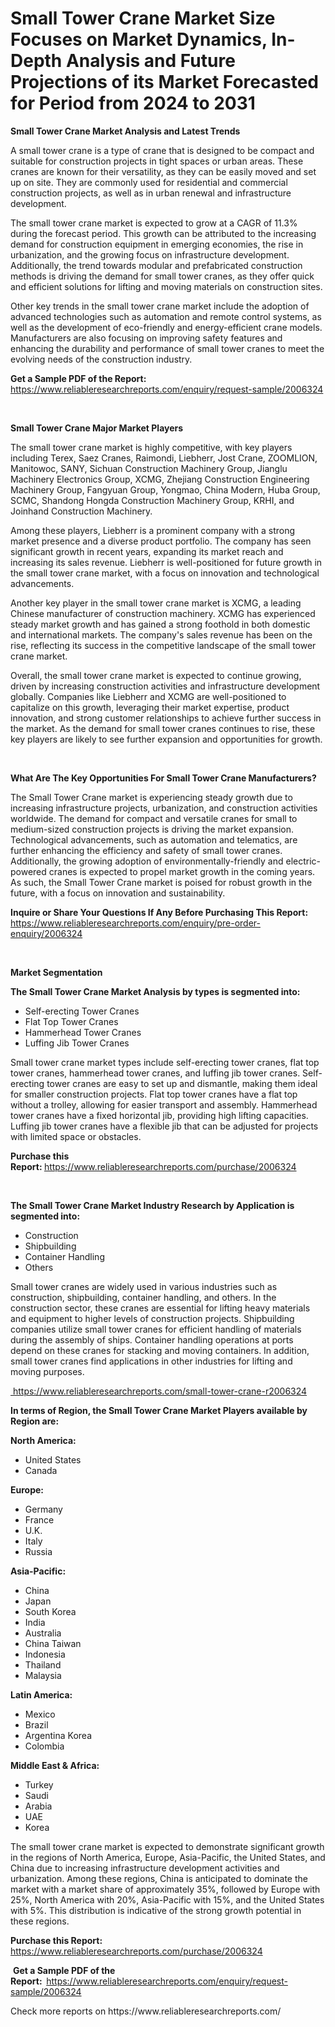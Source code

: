 <p><h1>Small Tower Crane Market Size Focuses on Market Dynamics, In-Depth Analysis and Future Projections of its Market Forecasted for Period from 2024 to 2031</h1></p><p><strong>Small Tower Crane Market Analysis and Latest Trends</strong></p>
<p><p>A small tower crane is a type of crane that is designed to be compact and suitable for construction projects in tight spaces or urban areas. These cranes are known for their versatility, as they can be easily moved and set up on site. They are commonly used for residential and commercial construction projects, as well as in urban renewal and infrastructure development.</p><p>The small tower crane market is expected to grow at a CAGR of 11.3% during the forecast period. This growth can be attributed to the increasing demand for construction equipment in emerging economies, the rise in urbanization, and the growing focus on infrastructure development. Additionally, the trend towards modular and prefabricated construction methods is driving the demand for small tower cranes, as they offer quick and efficient solutions for lifting and moving materials on construction sites.</p><p>Other key trends in the small tower crane market include the adoption of advanced technologies such as automation and remote control systems, as well as the development of eco-friendly and energy-efficient crane models. Manufacturers are also focusing on improving safety features and enhancing the durability and performance of small tower cranes to meet the evolving needs of the construction industry.</p></p>
<p><strong>Get a Sample PDF of the Report:&nbsp;</strong> <a href="https://www.reliableresearchreports.com/enquiry/request-sample/2006324">https://www.reliableresearchreports.com/enquiry/request-sample/2006324</a></p>
<p>&nbsp;</p>
<p><strong>Small Tower Crane Major Market Players</strong></p>
<p><p>The small tower crane market is highly competitive, with key players including Terex, Saez Cranes, Raimondi, Liebherr, Jost Crane, ZOOMLION, Manitowoc, SANY, Sichuan Construction Machinery Group, Jianglu Machinery Electronics Group, XCMG, Zhejiang Construction Engineering Machinery Group, Fangyuan Group, Yongmao, China Modern, Huba Group, SCMC, Shandong Hongda Construction Machinery Group, KRHI, and Joinhand Construction Machinery.</p><p>Among these players, Liebherr is a prominent company with a strong market presence and a diverse product portfolio. The company has seen significant growth in recent years, expanding its market reach and increasing its sales revenue. Liebherr is well-positioned for future growth in the small tower crane market, with a focus on innovation and technological advancements.</p><p>Another key player in the small tower crane market is XCMG, a leading Chinese manufacturer of construction machinery. XCMG has experienced steady market growth and has gained a strong foothold in both domestic and international markets. The company's sales revenue has been on the rise, reflecting its success in the competitive landscape of the small tower crane market.</p><p>Overall, the small tower crane market is expected to continue growing, driven by increasing construction activities and infrastructure development globally. Companies like Liebherr and XCMG are well-positioned to capitalize on this growth, leveraging their market expertise, product innovation, and strong customer relationships to achieve further success in the market. As the demand for small tower cranes continues to rise, these key players are likely to see further expansion and opportunities for growth.</p></p>
<p>&nbsp;</p>
<p><strong>What Are The Key Opportunities For Small Tower Crane Manufacturers?</strong></p>
<p><p>The Small Tower Crane market is experiencing steady growth due to increasing infrastructure projects, urbanization, and construction activities worldwide. The demand for compact and versatile cranes for small to medium-sized construction projects is driving the market expansion. Technological advancements, such as automation and telematics, are further enhancing the efficiency and safety of small tower cranes. Additionally, the growing adoption of environmentally-friendly and electric-powered cranes is expected to propel market growth in the coming years. As such, the Small Tower Crane market is poised for robust growth in the future, with a focus on innovation and sustainability.</p></p>
<p><strong>Inquire or Share Your Questions If Any Before Purchasing This Report:</strong> <a href="https://www.reliableresearchreports.com/enquiry/pre-order-enquiry/2006324">https://www.reliableresearchreports.com/enquiry/pre-order-enquiry/2006324</a></p>
<p>&nbsp;</p>
<p><strong>Market Segmentation</strong></p>
<p><strong>The Small Tower Crane Market Analysis by types is segmented into:</strong></p>
<p><ul><li>Self-erecting Tower Cranes</li><li>Flat Top Tower Cranes</li><li>Hammerhead Tower Cranes</li><li>Luffing Jib Tower Cranes</li></ul></p>
<p><p>Small tower crane market types include self-erecting tower cranes, flat top tower cranes, hammerhead tower cranes, and luffing jib tower cranes. Self-erecting tower cranes are easy to set up and dismantle, making them ideal for smaller construction projects. Flat top tower cranes have a flat top without a trolley, allowing for easier transport and assembly. Hammerhead tower cranes have a fixed horizontal jib, providing high lifting capacities. Luffing jib tower cranes have a flexible jib that can be adjusted for projects with limited space or obstacles.</p></p>
<p><strong>Purchase this Report:&nbsp;</strong><a href="https://www.reliableresearchreports.com/purchase/2006324">https://www.reliableresearchreports.com/purchase/2006324</a></p>
<p>&nbsp;</p>
<p><strong>The Small Tower Crane Market Industry Research by Application is segmented into:</strong></p>
<p><ul><li>Construction</li><li>Shipbuilding</li><li>Container Handling</li><li>Others</li></ul></p>
<p><p>Small tower cranes are widely used in various industries such as construction, shipbuilding, container handling, and others. In the construction sector, these cranes are essential for lifting heavy materials and equipment to higher levels of construction projects. Shipbuilding companies utilize small tower cranes for efficient handling of materials during the assembly of ships. Container handling operations at ports depend on these cranes for stacking and moving containers. In addition, small tower cranes find applications in other industries for lifting and moving purposes.</p></p>
<p><a href="https://www.reliableresearchreports.com/small-tower-crane-r2006324">&nbsp;https://www.reliableresearchreports.com/small-tower-crane-r2006324</a></p>
<p><strong>In terms of Region, the Small Tower Crane Market Players available by Region are:</strong></p>
<p>
    <p> <strong> North America: </strong>
        <ul>
            <li>United States</li>
            <li>Canada</li>
        </ul>
        </p> 
    <p> <strong> Europe: </strong>
        <ul>
            <li>Germany</li>
            <li>France</li>
            <li>U.K.</li>
            <li>Italy</li>
            <li>Russia</li>
        </ul>
        </p> 
    <p> <strong> Asia-Pacific: </strong>
        <ul>
            <li>China</li>
            <li>Japan</li>
            <li>South Korea</li>
            <li>India</li>
            <li>Australia</li>
            <li>China Taiwan</li>
            <li>Indonesia</li>
            <li>Thailand</li>
            <li>Malaysia</li>
        </ul>
        </p> 
    <p> <strong> Latin America: </strong>
        <ul>
            <li>Mexico</li>
            <li>Brazil</li>
            <li>Argentina Korea</li>
            <li>Colombia</li>
        </ul>
        </p> 
    <p> <strong> Middle East & Africa: </strong>
        <ul>
            <li>Turkey</li>
            <li>Saudi</li>
            <li>Arabia</li>
            <li>UAE</li>
            <li>Korea</li>
        </ul>
    </p>
    </p>
<p><p>The small tower crane market is expected to demonstrate significant growth in the regions of North America, Europe, Asia-Pacific, the United States, and China due to increasing infrastructure development activities and urbanization. Among these regions, China is anticipated to dominate the market with a market share of approximately 35%, followed by Europe with 25%, North America with 20%, Asia-Pacific with 15%, and the United States with 5%. This distribution is indicative of the strong growth potential in these regions.</p></p>
<p><strong>Purchase this Report: </strong><a href="https://www.reliableresearchreports.com/purchase/2006324">https://www.reliableresearchreports.com/purchase/2006324</a></p>
<p>&nbsp;<strong>Get a Sample PDF of the Report:&nbsp;&nbsp;</strong><a href="https://www.reliableresearchreports.com/enquiry/request-sample/2006324">https://www.reliableresearchreports.com/enquiry/request-sample/2006324</a></p>
<p><strong></strong></p>
<p>Check more reports on https://www.reliableresearchreports.com/</p>